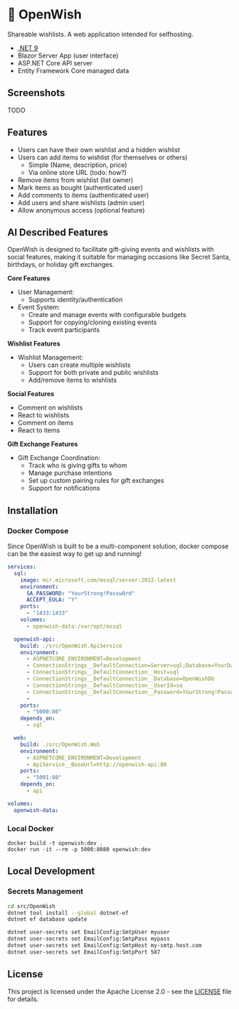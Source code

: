 # 📃 OpenWish

Shareable wishlists. A web application intended for selfhosting.

* [.NET 9](https://dot.net/)
* Blazor Server App (user interface)
* ASP.NET Core API server
* Entity Framework Core managed data

## Screenshots

TODO

## Features

* Users can have their own wishlist and a hidden wishlist
* Users can add items to wishlist (for themselves or others)
  * Simple (Name, description, price)
  * Via online store URL (todo: how?)
* Remove items from wishlist (list owner)
* Mark items as bought (authenticated user)
* Add comments to items (authenticated user)
* Add users and share wishlists (admin user)
* Allow anonymous access (optional feature)

## AI Described Features

OpenWish is designed to facilitate gift-giving events and wishlists with social features, making it suitable for managing occasions like Secret Santa, birthdays, or holiday gift exchanges.

**Core Features**

* User Management: 
  * Supports identity/authentication
* Event System:
  * Create and manage events with configurable budgets
  * Support for copying/cloning existing events
  * Track event participants

**Wishlist Features**

* Wishlist Management:
  * Users can create multiple wishlists
  * Support for both private and public wishlists
  * Add/remove items to wishlists

**Social Features**

* Comment on wishlists
* React to wishlists
* Comment on items
* React to items

**Gift Exchange Features**

* Gift Exchange Coordination:
  * Track who is giving gifts to whom
  * Manage purchase intentions
  * Set up custom pairing rules for gift exchanges
  * Support for notifications

## Installation

### Docker Compose

Since OpenWish is built to be a multi-component solution, docker compose can be the easiest way to get up and running!

```yaml
services:
  sql:
    image: mcr.microsoft.com/mssql/server:2022-latest
    environment:
      SA_PASSWORD: "YourStrong!Passw0rd"
      ACCEPT_EULA: "Y"
    ports:
      - "1433:1433"
    volumes:
      - openwish-data:/var/opt/mssql

  openwish-api:
    build: ./src/OpenWish.ApiService
    environment:
      - ASPNETCORE_ENVIRONMENT=Development
      - ConnectionStrings__DefaultConnection=Server=sql;Database=YourDatabase;User Id=sa;Password=YourStrong!Passw0rd;
      - ConnectionStrings__DefaultConnection__Host=sql
      - ConnectionStrings__DefaultConnection__Database=OpenWishDb
      - ConnectionStrings__DefaultConnection__UserId=sa
      - ConnectionStrings__DefaultConnection__Password=YourStrong!Passw0rd
      - 
    ports:
      - "5000:80"
    depends_on:
      - sql

  web:
    build: ./src/OpenWish.Web
    environment:
      - ASPNETCORE_ENVIRONMENT=Development
      - ApiService__BaseUrl=http://openwish-api:80
    ports:
      - "5001:80"
    depends_on:
      - api

volumes:
  openwish-data:
```

### Local Docker

```pwsh
docker build -t openwish:dev .
docker run -it --rm -p 5000:8080 openwish:dev
```

## Local Development

### Secrets Management

```bash
cd src/OpenWish
dotnet tool install --global dotnet-ef
dotnet ef database update

dotnet user-secrets set EmailConfig:SmtpUser myuser
dotnet user-secrets set EmailConfig:SmtpPass mypass
dotnet user-secrets set EmailConfig:SmtpHost my-smtp.host.com
dotnet user-secrets set EmailConfig:SmtpPort 587
```

## License

This project is licensed under the Apache License 2.0 - see the [LICENSE](LICENSE) file for details.
